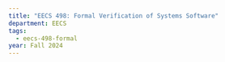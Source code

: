 ```yaml
---
title: "EECS 498: Formal Verification of Systems Software"
department: EECS
tags:
  - eecs-498-formal
year: Fall 2024
---
```


